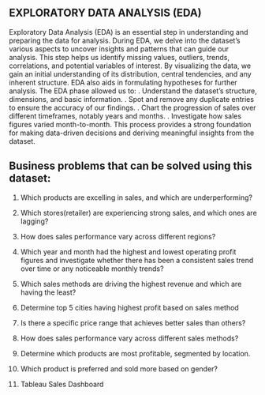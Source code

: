 ## EXPLORATORY DATA ANALYSIS (EDA) ##

Exploratory Data Analysis (EDA) is an essential step in understanding and preparing the data for analysis. During EDA, we delve into the dataset’s various aspects to uncover insights and patterns that can guide our analysis. This step helps us identify missing values, outliers, trends, correlations, and potential variables of interest. By visualizing the data, we gain an initial understanding of its distribution, central tendencies, and any inherent structure. EDA also aids in formulating hypotheses for further analysis.
The EDA phase allowed us to:
. Understand the dataset’s structure, dimensions, and basic information.
. Spot and remove any duplicate entries to ensure the accuracy of our findings.
. Chart the progression of sales over different timeframes, notably years and months.
. Investigate how sales figures varied month-to-month.
This process provides a strong foundation for making data-driven decisions and deriving meaningful insights from the dataset.

## Business problems that can be solved using this dataset: ##

1.	Which products are excelling in sales, and which are underperforming?

2.	Which stores(retailer) are experiencing strong sales, and which ones are lagging?
  
3.	How does sales performance vary across different regions?
  
4.	Which year and month had the highest and lowest operating profit figures and investigate whether there has been a consistent sales 
    trend over time or any noticeable monthly trends?

5.	Which sales methods are driving the highest revenue and which are having the least?
    
6.	Determine top 5 cities having highest profit based on sales method
    
7.	Is there a specific price range that achieves better sales than others?
    
8.	How does sales performance vary across different sales methods?
    
9.	Determine which products are most profitable, segmented by location.
    
10.	Which product is preferred and sold more based on gender?
  
11.	Tableau Sales Dashboard

